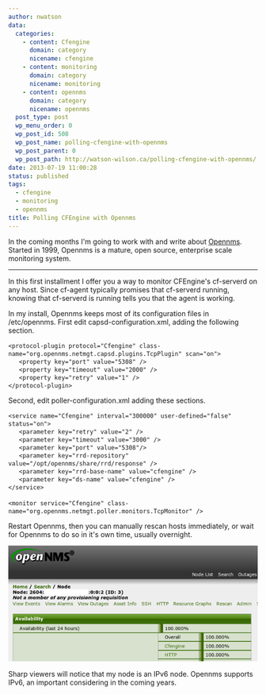 ```yaml
---
author: nwatson
data:
  categories:
    - content: Cfengine
      domain: category
      nicename: cfengine
    - content: monitoring
      domain: category
      nicename: monitoring
    - content: opennms
      domain: category
      nicename: opennms
  post_type: post
  wp_menu_order: 0
  wp_post_id: 508
  wp_post_name: polling-cfengine-with-opennms
  wp_post_parent: 0
  wp_post_path: http://watson-wilson.ca/polling-cfengine-with-opennms/
date: 2013-07-19 11:00:28
status: published
tags:
  - cfengine
  - monitoring
  - opennms
title: Polling CFEngine with Opennms
---
```



In the coming months I'm going to work with and write about [Opennms](http://www.opennms.org).
Started in 1999, Opennms is a mature, open source, enterprise scale
monitoring system.

---

In this first installment I offer you a way to
monitor CFEngine's cf-serverd on any host. Since cf-agent typically
promises that cf-serverd running, knowing that cf-serverd is running
tells you that the agent is working.

In my install, Opennms keeps most of its configuration files in
/etc/opennms. First edit capsd-configuration.xml, adding the following
section.

    <protocol-plugin protocol="Cfengine" class-name="org.opennms.netmgt.capsd.plugins.TcpPlugin" scan="on">
       <property key="port" value="5308" />
       <property key="timeout" value="2000" />
       <property key="retry" value="1" />
    </protocol-plugin>

Second, edit poller-configuration.xml adding these sections.

    <service name="Cfengine" interval="300000" user-defined="false" status="on">
       <parameter key="retry" value="2" />
       <parameter key="timeout" value="3000" />
       <parameter key="port" value="5308"/>
       <parameter key="rrd-repository" value="/opt/opennms/share/rrd/response" />
       <parameter key="rrd-base-name" value="cfengine" />
       <parameter key="ds-name" value="cfengine" />
    </service>
    
    <monitor service="Cfengine" class-name="org.opennms.netmgt.poller.monitors.TcpMonitor" />

Restart Opennms, then you can manually rescan hosts immediately, or
wait for Opennms to do so in it's own time, usually overnight.

![screen shot of Opennms reporting CFEngine availability](/static/images/opennms-cfengine-polling.png)

Sharp viewers will notice that my node is an IPv6 node. Opennms
supports IPv6, an important considering in the coming years.
